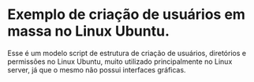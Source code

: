 # Exemplo de criação de usuários em massa no Linux Ubuntu.
Esse é um modelo script de estrutura de criação de usuários, diretórios e permissões no Linux Ubuntu, muito utilizado principalmente no Linux server, já que o mesmo não possui interfaces gráficas.
